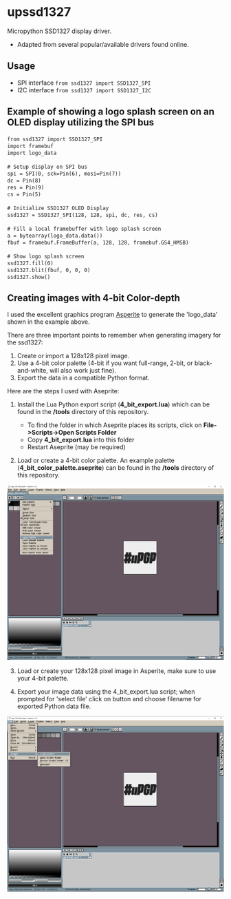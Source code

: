 # upssd1327
Micropython SSD1327 display driver.  
- Adapted from several popular/available drivers found online.  

## Usage
- SPI interface ```from ssd1327 import SSD1327_SPI```
- I2C interface ```from ssd1327 import SSD1327_I2C```

## Example of showing a logo splash screen on an OLED display utilizing the SPI bus
```
from ssd1327 import SSD1327_SPI
import framebuf
import logo_data

# Setup display on SPI bus
spi = SPI(0, sck=Pin(6), mosi=Pin(7))
dc = Pin(8)
res = Pin(9)
cs = Pin(5)

# Initialize SSD1327 OLED Display
ssd1327 = SSD1327_SPI(128, 128, spi, dc, res, cs)

# Fill a local framebuffer with logo splash screen
a = bytearray(logo_data.data())
fbuf = framebuf.FrameBuffer(a, 128, 128, framebuf.GS4_HMSB)

# Show logo splash screen
ssd1327.fill(0)
ssd1327.blit(fbuf, 0, 0, 0)
ssd1327.show()
```
## Creating images with 4-bit Color-depth

I used the excellent graphics program [Asperite](https://www.aseprite.org) to generate the 'logo_data' shown in the example above.

There are three important points to remember when generating imagery for the ssd1327:
1. Create or import a 128x128 pixel image.
2. Use a 4-bit color palette (4-bit if you want full-range, 2-bit, or black-and-white, will also work just fine).
3. Export the data in a compatible Python format.

Here are the steps I used with Aseprite:

1. Install the Lua Python export script (**4_bit_export.lua**) which can be found in the **/tools** directory of this repository.
	- To find the folder in which Aseprite places its scripts, click on **File->Scripts->Open Scripts Folder**
	- Copy **4_bit_export.lua** into this folder
	- Restart Aseprite (may be required)

2. Load or create a 4-bit color palette.  An example palette (**4_bit_color_palette.aseprite**) can be found in the **/tools** directory of this repository.

![Load color palette](/tools/aseprite_load_palette.png)

3. Load or create your 128x128 pixel image in Asperite, make sure to use your 4-bit palette.

4. Export your image data using the 4_bit_export.lua script; when prompted for 'select file' click on button and choose filename for exported Python data file.

![Load color palette](/tools/aseprite_export_with_script.png)
